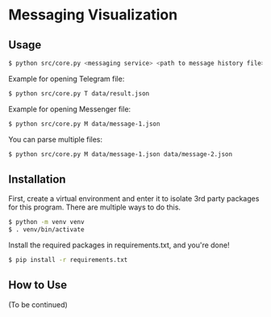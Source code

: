 # Messaging Visualization

## Usage

```bash
$ python src/core.py <messaging service> <path to message history file> <(Optional) additional paths to message history files...>
```

Example for opening Telegram file:

```bash
$ python src/core.py T data/result.json
```

Example for opening Messenger file:

```bash
$ python src/core.py M data/message-1.json
```

You can parse multiple files:

```bash
$ python src/core.py M data/message-1.json data/message-2.json
```

## Installation

First, create a virtual environment and enter it to isolate 3rd party packages for this program. There are multiple ways to do this.

```bash
$ python -m venv venv
$ . venv/bin/activate
```

Install the required packages in requirements.txt, and you're done!

```bash
$ pip install -r requirements.txt
```

## How to Use

(To be continued)
